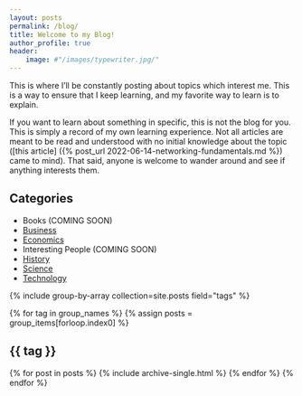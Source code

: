 ```yaml
---
layout: posts
permalink: /blog/
title: Welcome to my Blog!
author_profile: true
header:
    image: #"/images/typewriter.jpg/"
---
```

This is where I’ll be constantly posting about topics which interest me. This is a way to ensure that I keep learning, and my favorite way to learn is to explain.

If you want to learn about something in specific, this is not the blog for you. This is simply a record of my own learning experience. Not all articles are meant to be read and understood with no initial knowledge about the topic ([this article] ({% post_url 2022-06-14-networking-fundamentals.md %}) came to mind). That said, anyone is welcome to wander around and see if anything interests them.


## Categories
- Books (COMING SOON)
- [Business](#business)
- [Economics](#economics)
- Interesting People (COMING SOON)
- [History](#history)
- [Science](#science)
- [Technology](#technology)
<!-- - [Thoughts](#thoughts) -->



<!--- {% include category-list.html %} --->

{% include group-by-array collection=site.posts field="tags" %}

{% for tag in group_names %}
  {% assign posts = group_items[forloop.index0] %}
  <h2 id="{{ tag | slugify }}" class="archive__subtitle">{{ tag }}</h2>
  {% for post in posts %}
    {% include archive-single.html %}
  {% endfor %}
{% endfor %}
